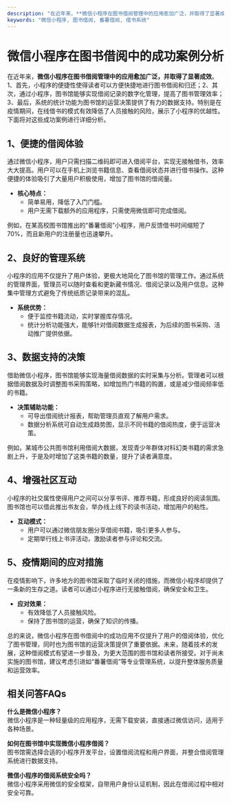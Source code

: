 ```yaml
---
description: "在近年来，**微信小程序在图书借阅管理中的应用愈加广泛，并取得了显著成效**。1、首先，小程序的便捷性使得读者可以方便快捷地进行图书借阅和归还；2、其次，通过小程序，图书馆能够实现借阅记录的数字化管理，提高了图书管理效率；3、最后，系统的统计功能为图书馆的运营决策提供了有力的数据支持。特别是在疫情期间，在线借书的模式有效降低了人员接触的风险，展示了小程序的优越性。下面将对这些成功案例进行详细分析。"
keywords: "微信小程序, 图书借阅, 番薯借阅, 借书系统"
---
```

# 微信小程序在图书借阅中的成功案例分析

在近年来，**微信小程序在图书借阅管理中的应用愈加广泛，并取得了显著成效**。1、首先，小程序的便捷性使得读者可以方便快捷地进行图书借阅和归还；2、其次，通过小程序，图书馆能够实现借阅记录的数字化管理，提高了图书管理效率；3、最后，系统的统计功能为图书馆的运营决策提供了有力的数据支持。特别是在疫情期间，在线借书的模式有效降低了人员接触的风险，展示了小程序的优越性。下面将对这些成功案例进行详细分析。

## 1、便捷的借阅体验

通过微信小程序，用户只需扫描二维码即可进入借阅平台，实现无接触借书，效率大大提高。用户可以在手机上浏览书籍信息、查看借阅状态并进行借书操作。这种便捷的体验吸引了大量用户积极使用，增加了图书馆的借阅量。

- **核心特点：**
  - 简单易用，降低了入门门槛。
  - 用户无需下载额外的应用程序，只需使用微信即可完成借阅。

例如，在某高校图书馆推出的“番薯借阅”小程序，用户反馈借书时间缩短了70%，而且新用户的注册量也迅速攀升。

## 2、良好的管理系统

小程序的应用不仅提升了用户体验，更极大地简化了图书馆的管理工作。通过系统的管理界面，管理员可以随时查看和更新藏书情况、借阅记录以及用户信息。这种集中管理方式避免了传统纸质记录带来的混乱。

- **系统优势：**
  - 便于监控书籍流动，实时掌握库存情况。
  - 统计分析功能强大，能够针对借阅数据生成报表，为后续的图书采购、活动推广提供依据。

## 3、数据支持的决策

借助微信小程序，图书馆能够实现海量借阅数据的实时采集与分析。管理者可以根据借阅数据及时调整图书采购策略，如增加热门书籍的购置，或是减少借阅频率低的书籍。

- **决策辅助功能：**
  - 可导出借阅统计报表，帮助管理员直观了解用户需求。
  - 数据分析系统可自动生成趋势图，显示不同书籍的借阅热度，便于运营决策。

例如，某城市公共图书馆利用借阅大数据，发现青少年群体对科幻类书籍的需求急剧上升，于是及时增加了这类书籍的数量，提升了读者满意度。

## 4、增强社区互动

小程序的社交属性使得用户之间可以分享书评、推荐书籍，形成良好的阅读氛围。图书馆也可以借此推出书友会，举办线上线下的读书活动，增加用户的粘性。

- **互动模式：**
  - 用户可以通过微信朋友圈分享借阅书籍，吸引更多人参与。
  - 定期举行线上书评活动，激励读者参与评论和交流。

## 5、疫情期间的应对措施

在疫情影响下，许多地方的图书馆采取了临时关闭的措施，而微信小程序却提供了一条新的生存之道。读者可以通过小程序进行无接触借阅，确保安全和卫生。

- **应对效果：**
  - 有效降低了人员接触风险。
  - 保持了图书馆的运营，确保了知识的传播。

总的来说，微信小程序在图书借阅中的成功应用不仅提升了用户的借阅体验，优化了图书管理，同时也为图书馆的运营决策提供了重要依据。未来，随着技术的发展，这种借阅模式有望进一步普及，为更大范围的图书馆和读者所接受。对于尚未实施的图书馆，建议考虑引进如“番薯借阅”等专业管理系统，以提升整体服务质量和运营效率。

## 相关问答FAQs

**什么是微信小程序？**  
微信小程序是一种轻量级的应用程序，无需下载安装，直接通过微信访问，适用于各种场景。

**如何在图书馆中实现微信小程序借阅？**  
图书馆需选择合适的小程序开发平台，设置借阅流程和用户界面，并整合借阅管理系统进行数据支持。

**微信小程序的借阅系统安全吗？**  
微信小程序采用微信的安全框架，自带用户身份认证机制，因此在借阅过程中相对安全可靠。
